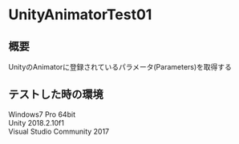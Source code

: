 # UnityAnimatorTest01

## 概要  
UnityのAnimatorに登録されているパラメータ(Parameters)を取得する
<br /> 
## テストした時の環境  
Windows7 Pro 64bit  
Unity 2018.2.10f1  
Visual Studio Community 2017  

